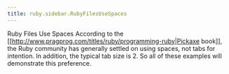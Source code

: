 ```yaml
---
title: ruby.sidebar.RubyFilesUseSpaces
---
```

<span class="sidebar_title"> Ruby Files Use Spaces</span>
According to the [[http://www.pragprog.com/titles/ruby/programming-ruby|Pickaxe book]], the Ruby community has generally settled on using spaces, not tabs for intention. In addition, the typical tab size is 2. So all of these examples will demonstrate this preference.
 